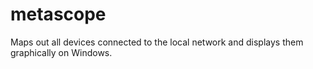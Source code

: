 # metascope
Maps out all devices connected to the local network and displays them graphically on Windows.
